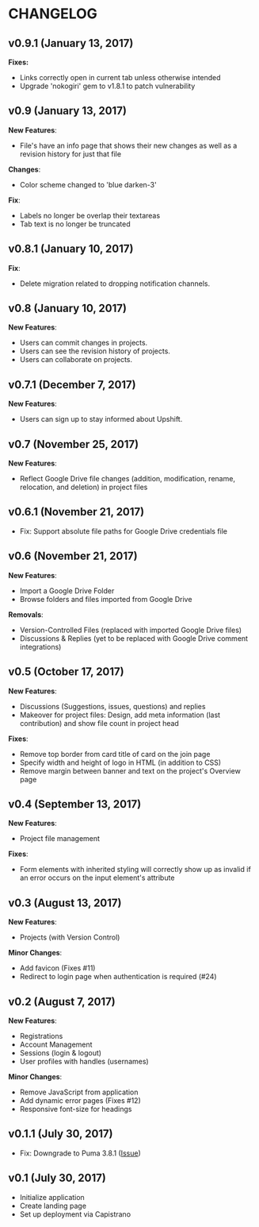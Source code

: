 # CHANGELOG

## v0.9.1 (January 13, 2017)

**Fixes:**
- Links correctly open in current tab unless otherwise intended
- Upgrade 'nokogiri' gem to v1.8.1 to patch vulnerability

## v0.9 (January 13, 2017)

**New Features**:
- File's have an info page that shows their new changes as well as a revision
  history for just that file

**Changes**:
- Color scheme changed to 'blue darken-3'

**Fix**:
- Labels no longer be overlap their textareas
- Tab text is no longer be truncated

## v0.8.1 (January 10, 2017)

**Fix**:
- Delete migration related to dropping notification channels.


## v0.8 (January 10, 2017)

**New Features**:
- Users can commit changes in projects.
- Users can see the revision history of projects.
- Users can collaborate on projects.

## v0.7.1 (December 7, 2017)

**New Features**:
- Users can sign up to stay informed about Upshift.

## v0.7 (November 25, 2017)

**New Features**:
- Reflect Google Drive file changes (addition, modification, rename,
  relocation, and deletion) in project files

## v0.6.1 (November 21, 2017)

- Fix: Support absolute file paths for Google Drive credentials file

## v0.6 (November 21, 2017)

**New Features**:
- Import a Google Drive Folder
- Browse folders and files imported from Google Drive

**Removals**:
- Version-Controlled Files (replaced with imported Google Drive files)
- Discussions & Replies (yet to be replaced with Google Drive comment
  integrations)


## v0.5 (October 17, 2017)

**New Features**:
- Discussions (Suggestions, issues, questions) and replies
- Makeover for project files: Design, add meta information (last contribution)
  and show file count in project head

**Fixes**:
- Remove top border from card title of card on the join page
- Specify width and height of logo in HTML (in addition to CSS)
- Remove margin between banner and text on the project's Overview page


## v0.4 (September 13, 2017)

**New Features**:
- Project file management

**Fixes**:
- Form elements with inherited styling will correctly show up as invalid if an
error occurs on the input element's attribute


## v0.3 (August 13, 2017)

**New Features**:
- Projects (with Version Control)

**Minor Changes**:
- Add favicon (Fixes #11)
- Redirect to login page when authentication is required (#24)

## v0.2 (August 7, 2017)

**New Features**:
- Registrations
- Account Management
- Sessions (login & logout)
- User profiles with handles (usernames)

**Minor Changes**:
- Remove JavaScript from application
- Add dynamic error pages (Fixes #12)
- Responsive font-size for headings

## v0.1.1 (July 30, 2017)

- Fix: Downgrade to Puma 3.8.1 ([Issue](https://github.com/seuros/capistrano-puma/issues/237))

## v0.1 (July 30, 2017)

- Initialize application
- Create landing page
- Set up deployment via Capistrano
